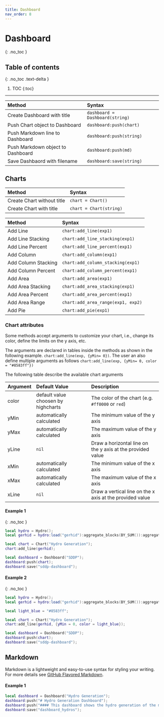 ```yaml
---
title: Dashboard
nav_order: 8
---
```


# Dashboard
{: .no_toc }

## Table of contents
{: .no_toc .text-delta }

1. TOC
{:toc}

---

| Method                          |  Syntax                                                           |
|:----------------------------------|:----------------------------------------------------------------|
| Create Dashboard with title       | `dashboard = Dashboard(string)`                                 |
| Push Chart object to Dashboard    | `dashboard:push(chart)`                                         |
| Push Markdown line to Dashboard   | `dashboard:push(string)`                                        |
| Push Markdown object to Dashboard | `dashboard:push(md)`                                            |
| Save Dashbaord with filename      | `dashboard:save(string)`                                        |

## Charts

| Method                         | Syntax                                                          |
|:-------------------------------|:----------------------------------------------------------------|
| Create Chart without title     | `chart = Chart()`                                               |
| Create Chart with title        | `chart = Chart(string)`                                         |

| Method                         | Syntax                                                          |
|:-------------------------------|:----------------------------------------------------------------|
| Add Line                       | `chart:add_line(exp1)`                                          |
| Add Line Stacking              | `chart:add_line_stacking(exp1)`                                 |
| Add Line Percent               | `chart:add_line_percent(exp1)`                                  |
| Add Column                     | `chart:add_column(exp1)`                                        |
| Add Column Stacking            | `chart:add_column_stacking(exp1)`                               |
| Add Column Percent             | `chart:add_column_percent(exp1)`                                |
| Add Area                       | `chart:add_area(exp1)`                                          |
| Add Area Stacking              | `chart:add_area_stacking(exp1)`                                 |
| Add Area Percent               | `chart:add_area_percent(exp1)`                                  |
| Add Area Range                 | `chart:add_area_range(exp1, exp2)`                              |
| Add Pie                        | `chart:add_pie(exp1)`                                           |

### Chart attributes

Some methods accept arguments to customize your chart, i.e., change its color, define the limits on the y axis, etc.

The arguments are declared in tables inside the methods as shown in the following example.
`chart:add_line(exp, {yMin= 0})`. The user an also define multiple arguments as follows ``chart:add_line(exp, {yMin= 0, color = "#8583ff"})``

The following table describe the available chart arguments

| Argument | Default Value | Description|
|:---------|:------------------------------------|:------------------------------------------------------------|
| color    | default value choosen by highcharts | The color of the chart (e.g. `#ff0000` or `red`)            |
| yMin     | automatically calculated            | The minimum value of the y axis                             |
| yMax     | automatically calculated            | The maximum value of the y axis                             |
| yLine    | `nil`                               | Draw a horizontal line on the y axis at the provided value  |
| xMin     | automatically calculated            | The minimum value of the x axis                             |
| xMax     | automatically calculated            | The maximum value of the x axis                             |
| xLine    | `nil`                               | Draw a vertical line on the x axis at the provided value    |

#### Example 1
{: .no_toc }

``` lua
local hydro = Hydro();
local gerhid = hydro:load("gerhid"):aggregate_blocks(BY_SUM()):aggregate_scenarios(BY_AVERAGE());

local chart = Chart("Hydro Generation");
chart:add_line(gerhid);

local dashboard = Dashboard("SDDP");
dashboard:push(chart);
dashboard:save("sddp-dashboard");
```

#### Example 2
{: .no_toc }

``` lua
local hydro = Hydro();
local gerhid = hydro:load("gerhid"):aggregate_blocks(BY_SUM()):aggregate_scenarios(BY_AVERAGE());

local light_blue = "#8583ff";

local chart = Chart("Hydro Generation");
chart:add_line(gerhid, {yMin = 0, color = light_blue});

local dashboard = Dashboard("SDDP");
dashboard:push(chart);
dashboard:save("sddp-dashboard");
```

## Markdown

Markdown is a lightweight and easy-to-use syntax for styling your writing. For more details see [GitHub Flavored Markdown](https://guides.github.com/features/mastering-markdown/).

#### Example 1

```lua
local dashboard = Dashboard("Hydro Generation"); 
dashboard:push("# Hydro Generation Dashboard");
dashboard:push("#### This dashboard shows the hydro generation of the main hydropower plants in Brazil.");
dashboard:save("dashboard_hydros");
```
<!-- ```markdown
Syntax highlighted code block

# Header 1
## Header 2
### Header 3

- Bulleted
- List

1. Numbered
2. List

**Bold** and _Italic_ and `Code` text

[Link](url) and ![Image](src)
``` -->
